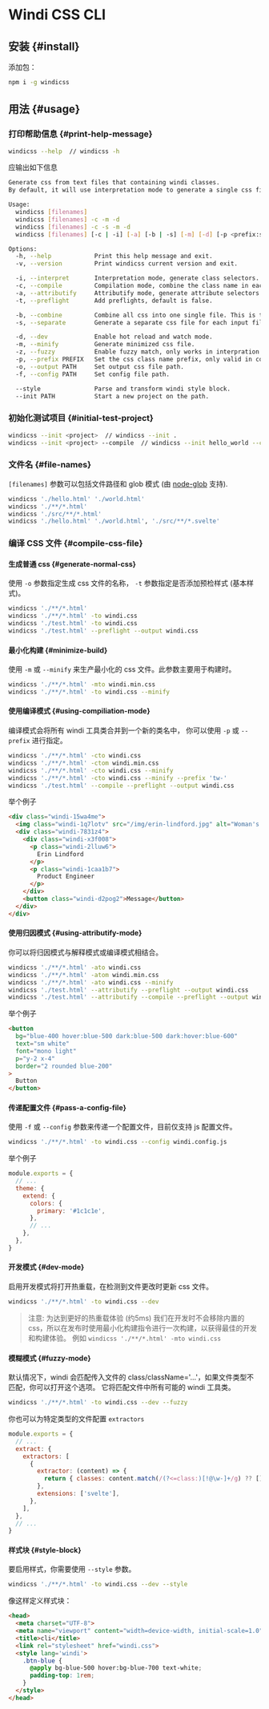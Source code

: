 <Logo name="windi" class="logo-float-xl"/>

# Windi CSS CLI

<PackageInfo name="windicss" author="voorjaar" />

## 安装 {#install}

添加包：

```bash
npm i -g windicss
```

## 用法 {#usage}

### 打印帮助信息 {#print-help-message}

```bash
windicss --help  // windicss -h
```

应输出如下信息

```bash
Generate css from text files that containing windi classes.
By default, it will use interpretation mode to generate a single css file.

Usage:
  windicss [filenames]
  windicss [filenames] -c -m -d
  windicss [filenames] -c -s -m -d
  windicss [filenames] [-c | -i] [-a] [-b | -s] [-m] [-d] [-p <prefix:string>] [-o <path:string>] [--args arguments]

Options:
  -h, --help            Print this help message and exit.
  -v, --version         Print windicss current version and exit.

  -i, --interpret       Interpretation mode, generate class selectors. This is the default behavior.
  -c, --compile         Compilation mode, combine the class name in each row into a single class.
  -a, --attributify     Attributify mode, generate attribute selectors. Attributify mode can be mixed with the other two modes.
  -t, --preflight       Add preflights, default is false.

  -b, --combine         Combine all css into one single file. This is the default behavior.
  -s, --separate        Generate a separate css file for each input file.

  -d, --dev             Enable hot reload and watch mode.
  -m, --minify          Generate minimized css file.
  -z, --fuzzy           Enable fuzzy match, only works in interpration mode.
  -p, --prefix PREFIX   Set the css class name prefix, only valid in compilation mode. The default prefix is 'windi-'.
  -o, --output PATH     Set output css file path.
  -f, --config PATH     Set config file path.

  --style               Parse and transform windi style block.
  --init PATH           Start a new project on the path.
```

### 初始化测试项目 {#initial-test-project}

```bash
windicss --init <project>  // windicss --init .
windicss --init <project> --compile  // windicss --init hello_world --compile
```

### 文件名 {#file-names}

`[filenames]` 参数可以包括文件路径和 glob 模式 (由 [node-glob](https://github.com/isaacs/node-glob) 支持).

```bash
windicss './hello.html' './world.html'
windicss './**/*.html'
windicss './src/**/*.html'
windicss './hello.html' './world.html', './src/**/*.svelte'
```

### 编译 CSS 文件 {#compile-css-file}

#### 生成普通 css {#generate-normal-css}

使用 `-o` 参数指定生成 css 文件的名称，  `-t` 参数指定是否添加预检样式 (基本样式)。

```bash
windicss './**/*.html'
windicss './**/*.html' -to windi.css
windicss './test.html' -to windi.css
windicss './test.html' --preflight --output windi.css
```

#### 最小化构建 {#minimize-build}

使用 `-m` 或 `--minify` 来生产最小化的 css 文件。此参数主要用于构建时。

```bash
windicss './**/*.html' -mto windi.min.css
windicss './**/*.html' -to windi.css --minify
```

#### 使用编译模式 {#using-compiliation-mode}

编译模式会将所有 windi 工具类合并到一个新的类名中， 你可以使用 `-p` 或 `--prefix` 进行指定。

```bash
windicss './**/*.html' -cto windi.css
windicss './**/*.html' -ctom windi.min.css
windicss './**/*.html' -cto windi.css --minify
windicss './**/*.html' -cto windi.css --minify --prefix 'tw-'
windicss './test.html' --compile --preflight --output windi.css
```

举个例子

```html
<div class="windi-15wa4me">
  <img class="windi-1q7lotv" src="/img/erin-lindford.jpg" alt="Woman's Face">
  <div class="windi-7831z4">
    <div class="windi-x3f008">
      <p class="windi-2lluw6">
        Erin Lindford
      </p>
      <p class="windi-1caa1b7">
        Product Engineer
      </p>
    </div>
    <button class="windi-d2pog2">Message</button>
  </div>
</div>
```

#### 使用归因模式 {#using-attributify-mode}

你可以将归因模式与解释模式或编译模式相结合。 

```bash
windicss './**/*.html' -ato windi.css
windicss './**/*.html' -atom windi.min.css
windicss './**/*.html' -ato windi.css --minify
windicss './test.html' --attributify --preflight --output windi.css
windicss './test.html' --attributify --compile --preflight --output windi.css
```

举个例子

```html
<button
  bg="blue-400 hover:blue-500 dark:blue-500 dark:hover:blue-600"
  text="sm white"
  font="mono light"
  p="y-2 x-4"
  border="2 rounded blue-200"
>
  Button
</button>
```

#### 传递配置文件 {#pass-a-config-file}

使用 `-f` 或 `--config` 参数来传递一个配置文件，目前仅支持 js 配置文件。

```bash
windicss './**/*.html' -to windi.css --config windi.config.js
```

举个例子

```js windi.config.js
module.exports = {
  // ...
  theme: {
    extend: {
      colors: {
        primary: '#1c1c1e',
      },
      // ...
    },
  },
}
```

#### 开发模式 {#dev-mode}

启用开发模式将打开热重载，在检测到文件更改时更新 css 文件。

```bash
windicss './**/*.html' -to windi.css --dev
```

> 注意: 为达到更好的热重载体验 (约5ms) 我们在开发时不会移除内置的 css，所以在发布时使用最小化构建指令进行一次构建，以获得最佳的开发和构建体验。 例如 `windicss './**/*.html' -mto windi.css`

#### 模糊模式 {#fuzzy-mode}

默认情况下，windi 会匹配传入文件的 class/className='...'，如果文件类型不匹配，你可以打开这个选项。 它将匹配文件中所有可能的 windi 工具类。

```bash
windicss './**/*.html' -to windi.css --dev --fuzzy
```

你也可以为特定类型的文件配置 `extractors`

```js windi.config.js
module.exports = {
  // ...
  extract: {
    extractors: [
      {
        extractor: (content) => {
          return { classes: content.match(/(?<=class:)[!@\w-]+/g) ?? [] }
        },
        extensions: ['svelte'],
      },
    ],
  },
  // ...
}
```

#### 样式块 {#style-block}

要启用样式，你需要使用 `--style` 参数。

```bash
windicss './**/*.html' -to windi.css --dev --style
```

像这样定义样式块：

```html
<head>
  <meta charset="UTF-8">
  <meta name="viewport" content="width=device-width, initial-scale=1.0">
  <title>cli</title>
  <link rel="stylesheet" href="windi.css">
  <style lang='windi'>
    .btn-blue {
      @apply bg-blue-500 hover:bg-blue-700 text-white;
      padding-top: 1rem;
    }
  </style>
</head>
```
